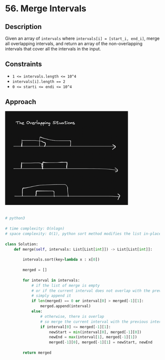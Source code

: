 # 56. Merge Intervals

## Description

Given an array of `intervals` where `intervals[i] = [start_i, end_i]`, merge all overlapping intervals, and return an array of the non-overlapping intervals that cover all the intervals in the input.

## Constraints

- `1 <= intervals.length <= 10^4`
- `intervals[i].length == 2`
- `0 <= starti <= endi <= 10^4`

## Approach

<img src="./../../../images/56-image-1.png" width="400"/><br/>
<br/>

```python
# python3

# time complexity: O(nlogn)
# space complexity: O(1), python sort method modifies the list in-place. 

class Solution:
    def merge(self, intervals: List[List[int]]) -> List[List[int]]:

        intervals.sort(key=lambda x : x[0])

        merged = []

        for interval in intervals:
            # if the list of merge is empty
            # or if the current interval does not overlap with the previous
            # simply append it
            if len(merged) == 0 or interval[0] > merged[-1][1]:
                merged.append(interval)
            else:
                # otherwise, there is overlap
                # so merge the current interval with the previous interval
                if interval[0] <= merged[-1][1]:
                    newStart = min(interval[0], merged[-1][0])
                    newEnd = max(interval[1], merged[-1][1])
                    merged[-1][0], merged[-1][1] = newStart, newEnd

        return merged
```